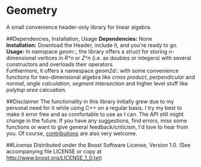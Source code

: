# Geometry

A small convenience header-only library for linear algebra.

##Dependencies, Installation, Usage
**Dependencies:** None  
**Installation:** Download the Header, include it, and you're ready to go.
**Usage:** In namspace *geom::*, the library offers a struct for storing n-dimensional vertices in *R^n* or *Z^n* (i.e. as doubles or integers) with several constructors and overloads their operators.  
Furthermore, it offers a namespace *geom2d::* with some convenience functions for two-dimensional algebra like *cross product*, *perpendicular* and *normal*, *angle calculation*, *segment intersection* and higher level stuff like *polytop area* calcuation.


##Disclaimer
The functionality in this library initially grew due to my personal need for it while using C++ on a regular basis. I try my best to make it error free and as comfortable to use as I can. The API still might change in the future. If you have any suggestions, find errors, miss some functions or want to give general feedback/criticism, I'd love to hear from you. Of course, [contributions](https://github.com/CrikeeIP/OPTICS-Clustering/pulls) are also very welcome.

##License
Distributed under the Boost Software License, Version 1.0. (See accompanying file LICENSE or copy at http://www.boost.org/LICENSE_1_0.txt)
